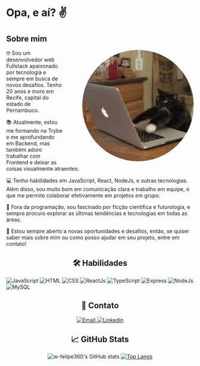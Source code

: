 <h1> Opa, e aí? ✌️</h1>

<h2>Sobre mim</h2>
<img src="https://raw.githubusercontent.com/w-felipe360/w-felipe360/main/imageedit_1_7520972899.gif" alt="programando" width="300" align="right" style="margin-left: 50px; border-radius: 150px;">
<p>🤓 Sou um desenvolvedor web Fullstack apaixonado por tecnologia e sempre em busca de novos desafios. Tenho 20 anos e moro em Recife, capital do estado de Pernambuco.</p>
<p>📚 Atualmente, estou me formando na Trybe e me aprofundando em Backend, mas também adoro trabalhar com Frontend e deixar as coisas visualmente atraentes.</p>
<p>💻 Tenho habilidades em JavaScript, React, NodeJs, e outras tecnologias. Além disso, sou muito bom em comunicação clara e trabalho em equipe, o que me permite colaborar efetivamente em projetos em grupo.</p>
<p>🚀 Fora da programação, sou fascinado por ficção científica e futurologia, e sempre procuro explorar as últimas tendências e tecnologias em todas as áreas.</p>
<p>🤝 Estou sempre aberto a novas oportunidades e desafios, então, se quiser saber mais sobre mim ou como posso ajudar em seu projeto, entre em contato!</p>


<h2 align="center">🛠️ Habilidades</h2>
<p>
  <img src="https://img.shields.io/badge/JavaScript-F7DF1E?style=for-the-badge&amp;logo=javascript&amp;logoColor=black" alt="JavaScript">
  <img src="https://img.shields.io/badge/HTML-E34F26?style=for-the-badge&amp;logo=html5&amp;logoColor=white" alt="HTML">
  <img src="https://img.shields.io/badge/CSS-1572B6?style=for-the-badge&amp;logo=css3&amp;logoColor=white" alt="CSS">
  <img src="https://img.shields.io/badge/ReactJs-61DAFB?style=for-the-badge&amp;logo=react&amp;logoColor=black" alt="ReactJs">
  <img src="https://img.shields.io/badge/TypeScript-3178C6?style=for-the-badge&amp;logo=typescript&amp;logoColor=white" alt="TypeScript">
  <img src="https://img.shields.io/badge/Express-000000?style=for-the-badge&amp;logo=express&amp;logoColor=white" alt="Express">
  <img src="https://img.shields.io/badge/Node.js-339933?style=for-the-badge&amp;logo=node.js&amp;logoColor=white" alt="NodeJs">
  <img src="https://img.shields.io/badge/MySQL-4479A1?style=for-the-badge&amp;logo=mysql&amp;logoColor=white" alt="MySQL">
</p>

<div align="center">
  <h2>📧 Contato</h2>
  <p>
    <a href="mailto:w.felipebraz@gmail.com">
      <img src="https://img.shields.io/badge/Email-D14836?style=for-the-badge&amp;logo=gmail&amp;logoColor=white" alt="Email">
    </a>
    <a href="https://www.linkedin.com/in/will-felipe/" target="_blank">
      <img src="https://img.shields.io/badge/Linkedin-0077B5?style=for-the-badge&amp;logo=linkedin&amp;logoColor=white" alt="Linkedin">
    </a>
  </p>
</div>


<div align="center">

## 📈 GitHub Stats
![w-felipe360's GitHub stats](https://github-readme-stats.vercel.app/api?username=w-felipe360&show_icons=true&theme=radical)
  [![Top Langs](https://github-readme-stats.vercel.app/api/top-langs/?username=w-felipe360)](https://github.com/anuraghazra/github-readme-stats)

</div>




